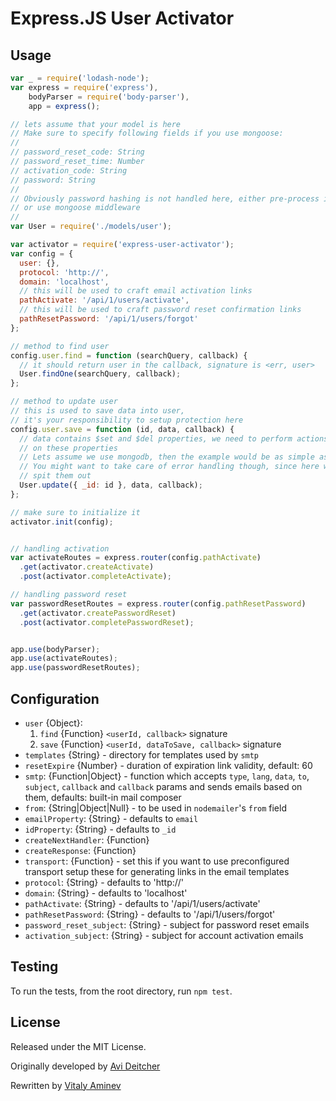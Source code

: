 # Express.JS User Activator

## Usage

```js
var _ = require('lodash-node');
var express = require('express'),
    bodyParser = require('body-parser'),
    app = express();

// lets assume that your model is here
// Make sure to specify following fields if you use mongoose:
//
// password_reset_code: String
// password_reset_time: Number
// activation_code: String
// password: String
//
// Obviously password hashing is not handled here, either pre-process it yourself,
// or use mongoose middleware
//
var User = require('./models/user');

var activator = require('express-user-activator');
var config = {
  user: {},
  protocol: 'http://',
  domain: 'localhost',
  // this will be used to craft email activation links
  pathActivate: '/api/1/users/activate',
  // this will be used to craft password reset confirmation links
  pathResetPassword: '/api/1/users/forgot'
};

// method to find user
config.user.find = function (searchQuery, callback) {
  // it should return user in the callback, signature is <err, user>
  User.findOne(searchQuery, callback);
};

// method to update user
// this is used to save data into user,
// it's your responsibility to setup protection here
config.user.save = function (id, data, callback) {
  // data contains $set and $del properties, we need to perform actions based
  // on these properties
  // Lets assume we use mongodb, then the example would be as simple as this:
  // You might want to take care of error handling though, since here we just
  // spit them out
  User.update({ _id: id }, data, callback);
};

// make sure to initialize it
activator.init(config);


// handling activation
var activateRoutes = express.router(config.pathActivate)
  .get(activator.createActivate)
  .post(activator.completeActivate);

// handling password reset
var passwordResetRoutes = express.router(config.pathResetPassword)
  .get(activator.createPasswordReset)
  .post(activator.completePasswordReset);


app.use(bodyParser);
app.use(activateRoutes);
app.use(passwordResetRoutes);

```

## Configuration


* `user` {Object}:
  1. `find` {Function}  `<userId, callback>` signature
  2. `save` {Function}  `<userId, dataToSave, callback>` signature
* `templates` {String} - directory for templates used by `smtp`
* `resetExpire` {Number} - duration of expiration link validity, default: 60
* `smtp`: {Function|Object} - function which accepts `type`, `lang`, `data`, `to`, `subject`, `callback`
  and `callback` params and sends emails based on them, defaults: built-in mail composer
* `from`: {String|Object|Null} - to be used in `nodemailer`'s `from` field
* `emailProperty`: {String} - defaults to `email`
* `idProperty`: {String} - defaults to `_id`
* `createNextHandler`: {Function}
* `createResponse`: {Function}
* `transport`: {Function} - set this if you want to use preconfigured transport
 setup these for generating links in the email templates
* `protocol`: {String} - defaults to 'http://'
* `domain`: {String} - defaults to 'localhost'
* `pathActivate`: {String} - defaults to '/api/1/users/activate'
* `pathResetPassword`: {String} - defaults to '/api/1/users/forgot'
* `password_reset_subject`: {String} - subject for password reset emails
* `activation_subject`: {String} - subject for account activation emails


## Testing
To run the tests, from the root directory, run `npm test`.

## License
Released under the MIT License.

Originally developed by [Avi Deitcher](https://github.com/deitch)

Rewritten by [Vitaly Aminev](https://github.com/AVVS)
